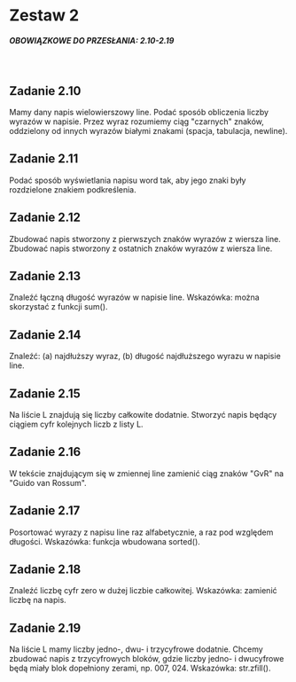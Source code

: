 # Zestaw 2

##### OBOWIĄZKOWE DO PRZESŁANIA: 2.10-2.19
<br>

## Zadanie 2.10
Mamy dany napis wielowierszowy line. Podać sposób obliczenia liczby wyrazów w napisie. Przez wyraz rozumiemy ciąg "czarnych" znaków, oddzielony od innych wyrazów białymi znakami (spacja, tabulacja, newline).

## Zadanie 2.11
Podać sposób wyświetlania napisu word tak, aby jego znaki były rozdzielone znakiem podkreślenia.

## Zadanie 2.12
Zbudować napis stworzony z pierwszych znaków wyrazów z wiersza line. Zbudować napis stworzony z ostatnich znaków wyrazów z wiersza line.

## Zadanie 2.13
Znaleźć łączną długość wyrazów w napisie line. Wskazówka: można skorzystać z funkcji sum().

## Zadanie 2.14
Znaleźć: (a) najdłuższy wyraz, (b) długość najdłuższego wyrazu w napisie line.

## Zadanie 2.15
Na liście L znajdują się liczby całkowite dodatnie. Stworzyć napis będący ciągiem cyfr kolejnych liczb z listy L.

## Zadanie 2.16
W tekście znajdującym się w zmiennej line zamienić ciąg znaków "GvR" na "Guido van Rossum".

## Zadanie 2.17
Posortować wyrazy z napisu line raz alfabetycznie, a raz pod względem długości. Wskazówka: funkcja wbudowana sorted().

## Zadanie 2.18
Znaleźć liczbę cyfr zero w dużej liczbie całkowitej. Wskazówka: zamienić liczbę na napis.

## Zadanie 2.19
Na liście L mamy liczby jedno-, dwu- i trzycyfrowe dodatnie. Chcemy zbudować napis z trzycyfrowych bloków, gdzie liczby jedno- i dwucyfrowe będą miały blok dopełniony zerami, np. 007, 024. Wskazówka: str.zfill().